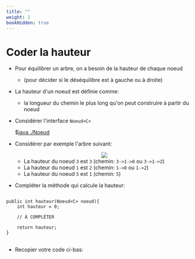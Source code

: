 ```yaml
---
title: ""
weight: 1
bookHidden: true
---
```



<style>
pre > code {
    -webkit-touch-callout: text;
    -webkit-user-select: text;
    -khtml-user-select: text;
    -moz-user-select: text;
    -ms-user-select: text;
    user-select: text;
}
</style>


# Coder la hauteur

* Pour équilibrer un arbre, on a besoin de la hauteur de chaque noeud
    * (pour décider si le déséquilibre est à gauche ou à droite)

* La hauteur d'un noeud est définie comme:
    * la longueur du chemin le plus long qu'on peut construire à partir du noeud

* Considérer l'interface `Noeud<C>`

    $[java ./Noeud]()

* Considérer par exemple l'arbre suivant:

    <center>
        <img src="https://ciboulot.ca/cegep/420-3C6-MO/modules/05/04/entrevue/hauteur.svg"/>
    </center>
       
    * La hauteur du noeud `3` est `3` (chemin: `3->1->0` ou `3->1->2`)
    * La hauteur du noeud `1` est `2` (chemin: `1->0` ou `1->2`)
    * La hauteur du noeud `5` est `1` (chemin: `5`)

* Compléter la méthode qui calcule la hauteur:

<pre class="language-java">
<code class="language-java">
public int hauteur(Noeud&lt;C&gt; noeud){
    int hauteur = 0;

    // À COMPLÉTER

    return hauteur;
}
</code>
</pre>


* Recopier votre code ci-bas:


